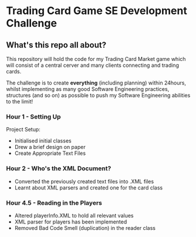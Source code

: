# Trading Card Game SE Development Challenge

## What's this repo all about?
This repository will hold the code for my Trading Card Market game which will consist of a central cerver and many clients connecting and trading cards.

The challenge is to create **everything** (including planning) within 24hours, whilst implementing as many good Software Engineering practices, structures (and so on) as possible to push my Software Engineering abilities to the limit!

### Hour 1 - Setting Up
Project Setup: 
- Initialised initial classes
- Drew a brief design on paper
- Create Appropriate Text Files 

### Hour 2 - Who's the XML Document?
- Converted the previously created text files into .XML files
- Learnt about XML parsers and created one for the card class

### Hour 4.5 - Reading in the Players
- Altered playerInfo.XML to hold all relevant values
- XML parser for players has been implemented
- Removed Bad Code Smell (duplication) in the reader class
